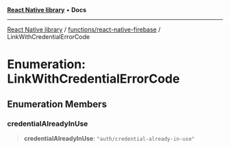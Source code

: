 [**React Native library**](../../../index.md) • **Docs**

***

[React Native library](../../../modules.md) / [functions/react-native-firebase](../index.md) / LinkWithCredentialErrorCode

# Enumeration: LinkWithCredentialErrorCode

## Enumeration Members

### credentialAlreadyInUse

> **credentialAlreadyInUse**: `"auth/credential-already-in-use"`
